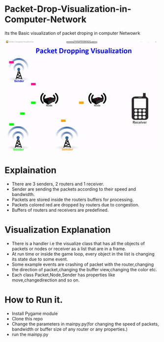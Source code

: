 # Packet-Drop-Visualization-in-Computer-Network
Its the Basic visualization of packet droping in computer Netwowrk

![](video.gif)



# Explaination
* There are 3 senders, 2 routers and 1 receiver.
* Sender are sending the packets according to their speed and bandwidth.
* Packets are stored inside the routers buffers for processing.
* Packets colored red are dropped by routers due to congestion.
* Buffers of routers and receivers are predefined.


# Visualization Explanation
* There is a handler i.e the visualize class that has all the objects of packets or nodes or receiver as a list that are in a frame.
* At run time or inside the game loop, every object in the list is changing its state due to some event.
* Some example events are crashing of packet with the router,changing the direction of packet,changing the buffer view,changing the color etc.
* Each class Packet,Node,Sender has properties like move,changedirection and so on.

# How to Run it.
* Install Pygame module
* Clone this repo
* Change the parameters in mainpy.py(for changing the speed of packets, bandwidth or buffer size of any router or any properties.)
* run the mainpy.py

